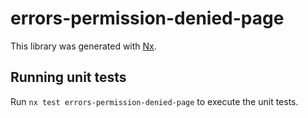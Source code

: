 # errors-permission-denied-page

This library was generated with [Nx](https://nx.dev).

## Running unit tests

Run `nx test errors-permission-denied-page` to execute the unit tests.
